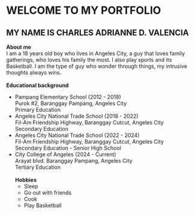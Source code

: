 # WELCOME TO MY PORTFOLIO
## MY NAME IS CHARLES ADRIANNE D. VALENCIA
**About me**\
I am a 18 years old boy who lives in Angeles City, a guy that loves family gatherings, who loves his family the most. I also play sports and its Basketball. I am the type of guy who wonder through things, my intrusive thoughts always wins.\
\
**Educational background**
* Pampang Elementary School (2012 - 2018)\
  Purok #2, Baranggay Pampang, Angeles City\
  Primary Education
* Angeles City National Trade School (2018 - 2022)\
  Fil-Am Friendship Highway, Baranggay Cutcut, Angeles City\
  Secondary Education
* Angeles City National Trade School (2022 - 2024)\
  Fil-Am Friendship Highway, Baranggay Cutcut, Angeles City\
  Secondary Education - Senior High School
* City College of Angeles (2024 - Current)\
  Arayat blvd. Baranggay Pampang, Angeles City\
  Tertiary Education\
  \
  **Hobbies**
  * Sleep
  * Go out with friends
  * Cook
  * Play Basketball
    
  
  
    
  
  
  
  
  




